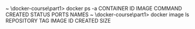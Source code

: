 ~ \docker-course\part1> docker ps -a
CONTAINER ID   IMAGE     COMMAND   CREATED   STATUS    PORTS     NAMES
~ \docker-course\part1> docker image ls
REPOSITORY   TAG       IMAGE ID   CREATED   SIZE